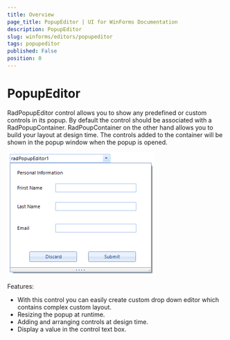 ```yaml
---
title: Overview
page_title: PopupEditor | UI for WinForms Documentation
description: PopupEditor
slug: winforms/editors/popupeditor
tags: popupeditor
published: False
position: 0
---
```


# PopupEditor


RadPopupEditor control allows you to show any predefined or custom controls in its popup. By default the control should be associated with a RadPopupContainer. RadPoupContainer on the other hand allows you to build your layout at design time. The controls added to the container will be shown in the popup window when the popup is opened.

![editors-popupeditor 001](images/editors-popupeditor001.png)


Features:
* With this control you can easily create custom drop down editor which contains complex custom layout.
* Resizing the popup at runtime.
* Adding and arranging controls at design time.
* Display a value in the control text box.

